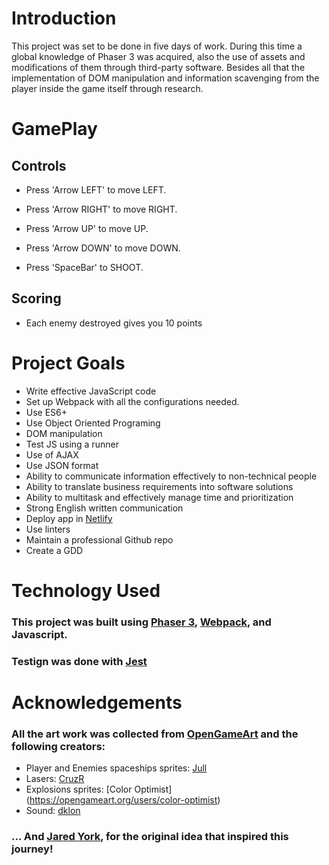 # Introduction

This project was set to be done in five days of work. During this time a global knowledge of Phaser 3 was acquired, also the use of assets and modifications of them through third-party software. Besides all that the implementation of DOM manipulation and information scavenging from the player inside the game itself through research.

# GamePlay

## Controls

- Press 'Arrow LEFT' to move LEFT.

- Press 'Arrow RIGHT' to move RIGHT.

- Press 'Arrow UP' to move UP.

- Press 'Arrow DOWN' to move DOWN.

- Press 'SpaceBar' to SHOOT.

## Scoring

- Each enemy destroyed gives you 10 points

# Project Goals

- Write effective JavaScript code
- Set up Webpack with all the configurations needed.
- Use ES6+
- Use Object Oriented Programing
- DOM manipulation
- Test JS using a runner
- Use of AJAX
- Use JSON format
- Ability to communicate information effectively to non-technical people
- Ability to translate business requirements into software solutions
- Ability to multitask and effectively manage time and prioritization
- Strong English written communication
- Deploy app in [Netlify](https://www.netlify.com/)
- Use linters
- Maintain a professional Github repo
- Create a GDD

# Technology Used

### This project was built using [Phaser 3](https://phaser.io/phaser3), [Webpack](https://webpack.js.org/), and Javascript.

### Testign was done with [Jest](https://jestjs.io/en/)

# Acknowledgements

### All the art work was collected from [OpenGameArt](https://opengameart.org/) and the following creators:

- Player and Enemies spaceships sprites: [Jull](https://opengameart.org/users/jull)
- Lasers: [CruzR](https://opengameart.org/users/cruzr)
- Explosions sprites: [Color Optimist] (https://opengameart.org/users/color-optimist)
- Sound: [dklon](https://opengameart.org/users/dklon)

### ... And [Jared York](https://jaredyork.com/), for the original idea that inspired this journey!

